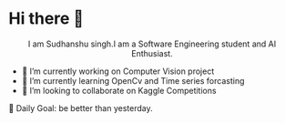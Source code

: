  # Hi there 👋

                                                              
  <center> I am Sudhanshu singh.I am a Software Engineering student and AI Enthusiast. </center>



- 🔭 I’m currently working on Computer Vision project
- 🌱 I’m currently learning OpenCv and Time series forcasting
- 👯 I’m looking to collaborate on Kaggle Competitions

:dart: Daily Goal: be better than yesterday.
